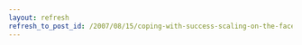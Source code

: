 ```yaml
---
layout: refresh
refresh_to_post_id: /2007/08/15/coping-with-success-scaling-on-the-facebook-platform
---
```

